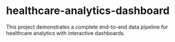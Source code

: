 # healthcare-analytics-dashboard
This project demonstrates a complete end-to-end data pipeline for healthcare analytics with interactive dashboards.
